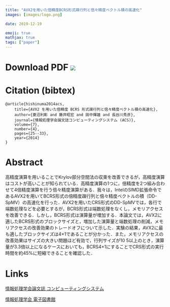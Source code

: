 ```yaml
---
title: "AVX2を用いた倍精度BCRS形式疎行列と倍々精度ベクトル積の高速化"
images: [images/logo.png]

date: 2019-12-19

emoji: true
mathjax: true
tags: ["paper"]
---
```


# Download PDF [![](https://storage.googleapis.com/numa_blog/etc/icon_pdf.png)][ACS48] 

[ACS48]: https://storage.googleapis.com/numa_blog/publications/ACS48.pdf 

# Citation (bibtex)

```
@article{hishinuma2014acs,
	title={AVX2 を用いた倍精度 BCRS 形式疎行列と倍々精度ベクトル積の高速化},
	author={菱沼利彰 and 藤井昭宏 and 田中輝雄 and 長谷川秀彦},
	journal={情報処理学会論文誌コンピューティングシステム (ACS)},
	volume={7},
	number={4},
	pages={25--33},
	year={2014}
}
```

# Abstract

高精度演算を用いることでKrylov部分空間法の収束を改善できるが，高精度演算はコストが高いことが知られている．高精度演算の1つに，倍精度を2つ組み合わせて4倍精度演算を行う倍々精度演算がある．我々は，IntelのSIMD拡張命令であるAVX2を用いてBCRS形式の倍精度疎行列と倍々精度ベクトルの積（DD-SpMV）の高速化を行った．AVX2を用いたCRS形式のDD-SpMVでは，各行で端数処理などを必要とするが，BCRS形式は端数処理をなくし，メモリアクセスを改善できる．しかし，BCRS形式は演算量が増加する．本論文では，AVX2に適したBCRS形式のブロックサイズと，増加した演算量と端数処理の削減，メモリアクセスの改善効果のトレードオフについて示した．実験の結果，AVX2に最も適したブロックサイズは4×1であることが分かった．また，メモリアクセスの改善効果はサイズの大きい問題ほど有効で，行列サイズが10 5以上のとき，演算量が3.3倍以上になるケースにおいても，BCRS4×1にすることでCRS形式の実行時間を約45%に短縮できることを確認した．

# Links

[情報処理学会論文誌 コンピューティングシステム](https://acs.hpcc.jp/)

[情報処理学会 電子図書館](https://ipsj.ixsq.nii.ac.jp/ej/?action=pages_view_main&active_action=repository_view_main_item_detail&item_id=107509&item_no=1&page_id=13&block_id=8)
